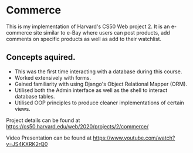 # Commerce
This is my implementation of Harvard's CS50 Web project 2. It is an e-commerce site similar to e-Bay where users can post products,
add comments on specific products as well as add to their watchlist.

## Concepts aquired.
* This was the first time interacting with a database during this course.
* Worked extensively with forms. 
* Gained familiarity with using Django's Object Relational Mapper (ORM).
* Utilised both the Admin interface as well as the shell to interact database tables.
* Utilised OOP principles to produce cleaner implementations of certain views. 

Project details can be found at https://cs50.harvard.edu/web/2020/projects/2/commerce/


Video Presentation can be found at https://www.youtube.com/watch?v=JS4KXRK2rQ0
